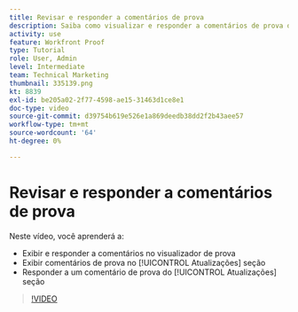 ```yaml
---
title: Revisar e responder a comentários de prova
description: Saiba como visualizar e responder a comentários de prova do visualizador de prova e do [!UICONTROL Atualizações] seção de [!DNL  Workfront].
activity: use
feature: Workfront Proof
type: Tutorial
role: User, Admin
level: Intermediate
team: Technical Marketing
thumbnail: 335139.png
kt: 8839
exl-id: be205a02-2f77-4598-ae15-31463d1ce8e1
doc-type: video
source-git-commit: d39754b619e526e1a869deedb38dd2f2b43aee57
workflow-type: tm+mt
source-wordcount: '64'
ht-degree: 0%

---
```


# Revisar e responder a comentários de prova

Neste vídeo, você aprenderá a:

* Exibir e responder a comentários no visualizador de prova
* Exibir comentários de prova no [!UICONTROL Atualizações] seção
* Responder a um comentário de prova do [!UICONTROL Atualizações] seção

>[!VIDEO](https://video.tv.adobe.com/v/335139/?quality=12)
